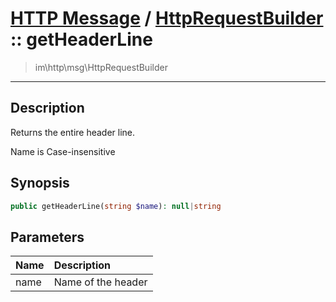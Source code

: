 # [HTTP Message](http.md) / [HttpRequestBuilder](http-HttpRequestBuilder.md) :: getHeaderLine
 > im\http\msg\HttpRequestBuilder
____

## Description
Returns the entire header line.

Name is Case-insensitive

## Synopsis
```php
public getHeaderLine(string $name): null|string
```

## Parameters
| Name | Description |
| :--- | :---------- |
| name | Name of the header |
